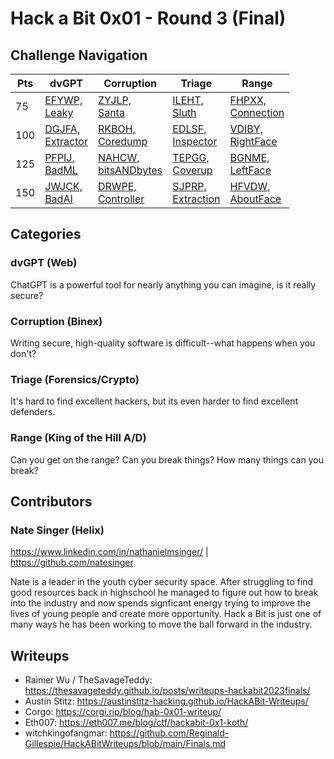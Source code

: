 # Hack a Bit 0x01 - Round 3 (Final)

## Challenge Navigation
| Pts | dvGPT                                                  | Corruption                                             | Triage                                                 | Range                                                  | 
| --- | ------------------------------------------------------ | ------------------------------------------------------ | ------------------------------------------------------ | ------------------------------------------------------ | 
|  75 | [EFYWP,<br>Leaky](./1.dvgpt/01-G-EFYWP.md)             | [ZYJLP,<br>Santa](./2.corruption/01-C-ZYJLP.md)        | [ILEHT,<br>Sluth](./3.triage/01-T-ILEHT.md)            | [FHPXX,<br>Connection](./4.range/01-R-FHPXX.md)        | 
| 100 | [DGJFA,<br>Extractor](./1.dvgpt/01-G-DGJFA.md)         | [RKBOH,<br>Coredump](./2.corruption/01-C-RKBOH.md)     | [EDLSF,<br>Inspector](./3.triage/01-T-EDLSF.md)        | [VDIBY,<br>RightFace](./4.range/01-R-VDIBY.md)         | 
| 125 | [PFPIJ,<br>BadML](./1.dvgpt/01-G-PFPIJ.md)             | [NAHCW,<br>bitsANDbytes](./2.corruption/01-C-NAHCW.md) | [TEPGG,<br>Coverup](./3.triage/01-T-TEPGG.md)          | [BGNME,<br>LeftFace](./4.range/01-R-BGNME.md)          | 
| 150 | [JWJCK,<br>BadAI](./1.dvgpt/01-G-JWJCK.md)             | [DRWPE,<br>Controller](./2.corruption/01-C-DRWPE.md)   | [SJPRP,<br>Extraction](./3.triage/01-T-SJPRP.md)       | [HFVDW,<br>AboutFace](./4.range/01-R-HFVDW.md)         | 


## Categories
### dvGPT (Web)
ChatGPT is a powerful tool for nearly anything you can imagine, is it really secure?

### Corruption (Binex)
Writing secure, high-quality software is difficult--what happens when you don't?

### Triage (Forensics/Crypto)
It's hard to find excellent hackers, but its even harder to find excellent defenders.

### Range (King of the Hill A/D)
Can you get on the range? Can you break things? How many things can you break?


## Contributors
### Nate Singer (Helix)
https://www.linkedin.com/in/nathanielmsinger/ | https://github.com/natesinger

Nate is a leader in the youth cyber security space. After struggling to find good resources back in highschool he managed to figure out how to break into the industry and now spends signficant energy trying to improve the lives of young people and create more opportunity. Hack a Bit is just one of many ways he has been working to move the ball forward in the industry.

## Writeups
- Rainier Wu / TheSavageTeddy: https://thesavageteddy.github.io/posts/writeups-hackabit2023finals/
- Austin Stitz: https://austinstitz-hacking.github.io/HackABit-Writeups/
- Corgo: https://corgi.rip/blog/hab-0x01-writeup/
- Eth007: https://eth007.me/blog/ctf/hackabit-0x1-koth/
- witchkingofangmar: https://github.com/Reginald-Gillespie/HackABitWriteups/blob/main/Finals.md
